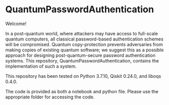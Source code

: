 # QuantumPasswordAuthentication

Welcome!

In a post-quantum world, where attackers may have access to full-scale quantum computers, all classical password-based authentication schemes will be compromised. Quantum
copy-protection prevents adversaries from making copies of existing quantum software; we suggest this as a possible approach for designing post-quantum-secure password authentication systems. This repository, QuantumPasswordAuthentication, contains the implementation of such a system.

This repository has been tested on Python 3.7.10, Qiskit 0.24.0, and liboqs 0.4.0.

The code is provided as both a notebook and python file. Please use the appropriate folder for accessing the code.



